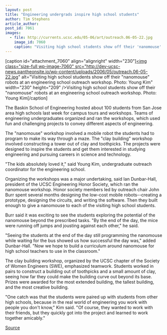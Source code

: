 ```yaml
---
layout: post
title: "Engineering undergrads inspire high school students"
author: Tim Stephens
article_author: 
post_id: 7061
images:
  - file: http://currents.ucsc.edu/05-06/art/outreach.06-05-22.jpg
    image_id: 7060
    caption: "Visiting high school students show off their 'nanomouse' robots at an engineering school outreach workshop. Photo: Young Kim"
---
```


[caption id="attachment_7060" align="alignright" width="230"]<a href="http://dev-ucsc-news.pantheonsite.io/wp-content/uploads/2006/05/outreach.06-05-22.jpg"><img class="size-full wp-image-7060" src="http://dev-ucsc-news.pantheonsite.io/wp-content/uploads/2006/05/outreach.06-05-22.jpg" alt="Visiting high school students show off their "nanomouse" robots at an engineering school outreach workshop. Photo: Young Kim" width="230" height="209" /></a>Visiting high school students show off their "nanomouse" robots at an engineering school outreach workshop. Photo: Young Kim[/caption]
<a name="content" id="content"></a>
<p>
  The Baskin School of Engineering hosted about 100 students from San Jose area high schools last week for campus tours and workshops. Teams of engineering undergraduates organized and ran the workshops, which used fun and challenging projects to convey different aspects of engineering.
</p>
<p>
  The "nanomouse" workshop involved a mobile robot the students had to program to make its way through a maze. The "clay building" workshop involved constructing a tower out of clay and toothpicks. The projects were designed to inspire the students and get them interested in studying engineering and pursuing careers in science and technology.
</p>
<p>
  "The kids absolutely loved it," said Young Kim, undergraduate outreach coordinator for the engineering school.
</p>
<p>
  Organizing the workshops was a major undertaking, said Ian Dunbar-Hall, president of the UCSC Engineering Honor Society, which ran the nanomouse workshop. Honor society members led by outreach chair John Burr spent several months designing the low-cost mobile robots--creating a prototype, designing the circuits, and writing the software. Then they built enough to give a nanomouse to each of the visiting high school students.
</p>
<p>
  Burr said it was exciting to see the students exploring the potential of the nanomouse beyond the prescribed tasks. "By the end of the day, the mice were running off jumps and jousting against each other," he said.
</p>
<p>
  "Seeing the students at the end of the day still programming the nanomouse while waiting for the bus showed us how successful the day was," added Dunbar-Hall. "Now we hope to build a curriculum around nanomouse for high school teachers to use in the classroom."
</p>
<p>
  The clay building workshop, organized by the UCSC chapter of the Society of Women Engineers (SWE), emphasized teamwork. Students worked in pairs to construct a building out of toothpicks and a small amount of clay, seeing how far they could make the building curve out beyond its base. Prizes were awarded for the most extended building, the tallest building, and the most creative building.
</p>
<p>
  "One catch was that the students were paired up with students from other high schools, because in the real world of engineering you work with people you don't know," Kim said. "Of course, they wanted to work with their friends, but they quickly got into the project and learned to work together amicably."
</p>
<p><a href="http://www1.ucsc.edu/currents/05-06/05-22/outreach.asp" title="Permalink to outreach">Source</a></p>
